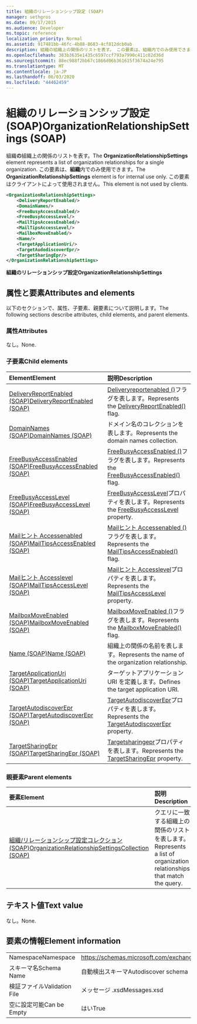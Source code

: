 ```yaml
---
title: 組織のリレーションシップ設定 (SOAP)
manager: sethgros
ms.date: 09/17/2015
ms.audience: Developer
ms.topic: reference
localization_priority: Normal
ms.assetid: 917481bb-46fc-4b88-8683-4cf812dcb0ab
description: 組織の組織上の関係のリストを表す。 この要素は、組織内でのみ使用できます。 この要素はクライアントによって使用されません。
ms.openlocfilehash: 383b3635e1435c6597ccf793a7990c411c02d36d
ms.sourcegitcommit: 88ec988f2bb67c1866d06b361615f3674a24e795
ms.translationtype: MT
ms.contentlocale: ja-JP
ms.lasthandoff: 06/03/2020
ms.locfileid: "44462459"
---
```

# <a name="organizationrelationshipsettings-soap"></a><span data-ttu-id="1f045-105">組織のリレーションシップ設定 (SOAP)</span><span class="sxs-lookup"><span data-stu-id="1f045-105">OrganizationRelationshipSettings (SOAP)</span></span>

<span data-ttu-id="1f045-106">組織**の**組織上の関係のリストを表す。</span><span class="sxs-lookup"><span data-stu-id="1f045-106">The **OrganizationRelationshipSettings** element represents a list of organization relationships for a single organization.</span></span> <span data-ttu-id="1f045-107">この要素は、**組織**内でのみ使用できます。</span><span class="sxs-lookup"><span data-stu-id="1f045-107">The **OrganizationRelationshipSettings** element is for internal use only.</span></span> <span data-ttu-id="1f045-108">この要素はクライアントによって使用されません。</span><span class="sxs-lookup"><span data-stu-id="1f045-108">This element is not used by clients.</span></span> 
  
```XML
<OrganizationRelationshipSettings>
    <DeliveryReportEnabled/>
    <DomainNames/>
    <FreeBusyAccessEnabled/>
    <FreeBusyAccessLevel/>
    <MailTipsAccessEnabled/>
    <MailTipsAccessLevel/>
    <MailboxMoveEnabled/>
    <Name/>
    <TargetApplicationUri/>
    <TargetAudodiscoverEpr/>
    <TargetSharingEpr/>
</OrganizationRelationshipSettings>
```

 <span data-ttu-id="1f045-109">**組織のリレーションシップ設定**</span><span class="sxs-lookup"><span data-stu-id="1f045-109">**OrganizationRelationshipSettings**</span></span>
## <a name="attributes-and-elements"></a><span data-ttu-id="1f045-110">属性と要素</span><span class="sxs-lookup"><span data-stu-id="1f045-110">Attributes and elements</span></span>

<span data-ttu-id="1f045-111">以下のセクションで、属性、子要素、親要素について説明します。</span><span class="sxs-lookup"><span data-stu-id="1f045-111">The following sections describe attributes, child elements, and parent elements.</span></span>
  
### <a name="attributes"></a><span data-ttu-id="1f045-112">属性</span><span class="sxs-lookup"><span data-stu-id="1f045-112">Attributes</span></span>

<span data-ttu-id="1f045-113">なし。</span><span class="sxs-lookup"><span data-stu-id="1f045-113">None.</span></span>
  
### <a name="child-elements"></a><span data-ttu-id="1f045-114">子要素</span><span class="sxs-lookup"><span data-stu-id="1f045-114">Child elements</span></span>

|<span data-ttu-id="1f045-115">**Element**</span><span class="sxs-lookup"><span data-stu-id="1f045-115">**Element**</span></span>|<span data-ttu-id="1f045-116">**説明**</span><span class="sxs-lookup"><span data-stu-id="1f045-116">**Description**</span></span>|
|:-----|:-----|
|[<span data-ttu-id="1f045-117">DeliveryReportEnabled (SOAP)</span><span class="sxs-lookup"><span data-stu-id="1f045-117">DeliveryReportEnabled (SOAP)</span></span>](deliveryreportenabled-soap.md) <br/> |<span data-ttu-id="1f045-118">[Deliveryreportenabled ()](https://msdn.microsoft.com/library/Microsoft.Exchange.SoapWebClient.AutoDiscover.OrganizationRelationshipSettings.DeliveryReportEnabled.aspx)フラグを表します。</span><span class="sxs-lookup"><span data-stu-id="1f045-118">Represents the [DeliveryReportEnabled()](https://msdn.microsoft.com/library/Microsoft.Exchange.SoapWebClient.AutoDiscover.OrganizationRelationshipSettings.DeliveryReportEnabled.aspx) flag.</span></span>  <br/> |
|[<span data-ttu-id="1f045-119">DomainNames (SOAP)</span><span class="sxs-lookup"><span data-stu-id="1f045-119">DomainNames (SOAP)</span></span>](domainnames-soap.md) <br/> |<span data-ttu-id="1f045-120">ドメイン名のコレクションを表します。</span><span class="sxs-lookup"><span data-stu-id="1f045-120">Represents the domain names collection.</span></span>  <br/> |
|[<span data-ttu-id="1f045-121">FreeBusyAccessEnabled (SOAP)</span><span class="sxs-lookup"><span data-stu-id="1f045-121">FreeBusyAccessEnabled (SOAP)</span></span>](freebusyaccessenabled-soap.md) <br/> |<span data-ttu-id="1f045-122">[FreeBusyAccessEnabled ()](https://msdn.microsoft.com/library/Microsoft.Exchange.SoapWebClient.AutoDiscover.OrganizationRelationshipSettings.FreeBusyAccessEnabled.aspx)フラグを表します。</span><span class="sxs-lookup"><span data-stu-id="1f045-122">Represents the [FreeBusyAccessEnabled()](https://msdn.microsoft.com/library/Microsoft.Exchange.SoapWebClient.AutoDiscover.OrganizationRelationshipSettings.FreeBusyAccessEnabled.aspx) flag.</span></span>  <br/> |
|[<span data-ttu-id="1f045-123">FreeBusyAccessLevel (SOAP)</span><span class="sxs-lookup"><span data-stu-id="1f045-123">FreeBusyAccessLevel (SOAP)</span></span>](freebusyaccesslevel-soap.md) <br/> |<span data-ttu-id="1f045-124">[FreeBusyAccessLevel](https://msdn.microsoft.com/library/Microsoft.Exchange.Data.Directory.SystemConfiguration.OrganizationRelationship.FreeBusyAccessLevel.aspx)プロパティを表します。</span><span class="sxs-lookup"><span data-stu-id="1f045-124">Represents the [FreeBusyAccessLevel](https://msdn.microsoft.com/library/Microsoft.Exchange.Data.Directory.SystemConfiguration.OrganizationRelationship.FreeBusyAccessLevel.aspx) property.</span></span>  <br/> |
|[<span data-ttu-id="1f045-125">Mailヒント Accessenabled (SOAP)</span><span class="sxs-lookup"><span data-stu-id="1f045-125">MailTipsAccessEnabled (SOAP)</span></span>](mailtipsaccessenabled-soap.md) <br/> |<span data-ttu-id="1f045-126">[Mailヒント Accessenabled ()](https://msdn.microsoft.com/library/Microsoft.Exchange.SoapWebClient.AutoDiscover.OrganizationRelationshipSettings.MailTipsAccessEnabled.aspx)フラグを表します。</span><span class="sxs-lookup"><span data-stu-id="1f045-126">Represents the [MailTipsAccessEnabled()](https://msdn.microsoft.com/library/Microsoft.Exchange.SoapWebClient.AutoDiscover.OrganizationRelationshipSettings.MailTipsAccessEnabled.aspx) flag.</span></span>  <br/> |
|[<span data-ttu-id="1f045-127">Mailヒント Accesslevel (SOAP)</span><span class="sxs-lookup"><span data-stu-id="1f045-127">MailTipsAccessLevel (SOAP)</span></span>](mailtipsaccesslevel-soap.md) <br/> |<span data-ttu-id="1f045-128">[Mailヒント Accesslevel](https://msdn.microsoft.com/library/Microsoft.Exchange.Data.Directory.SystemConfiguration.OrganizationRelationship.MailTipsAccessLevel.aspx)プロパティを表します。</span><span class="sxs-lookup"><span data-stu-id="1f045-128">Represents the [MailTipsAccessLevel](https://msdn.microsoft.com/library/Microsoft.Exchange.Data.Directory.SystemConfiguration.OrganizationRelationship.MailTipsAccessLevel.aspx) property.</span></span>  <br/> |
|[<span data-ttu-id="1f045-129">MailboxMoveEnabled (SOAP)</span><span class="sxs-lookup"><span data-stu-id="1f045-129">MailboxMoveEnabled (SOAP)</span></span>](mailboxmoveenabled-soap.md) <br/> |<span data-ttu-id="1f045-130">[MailboxMoveEnabled ()](https://msdn.microsoft.com/library/Microsoft.Exchange.SoapWebClient.AutoDiscover.OrganizationRelationshipSettings.MailboxMoveEnabled.aspx)フラグを表します。</span><span class="sxs-lookup"><span data-stu-id="1f045-130">Represents the [MailboxMoveEnabled()](https://msdn.microsoft.com/library/Microsoft.Exchange.SoapWebClient.AutoDiscover.OrganizationRelationshipSettings.MailboxMoveEnabled.aspx) flag.</span></span>  <br/> |
|[<span data-ttu-id="1f045-131">Name (SOAP)</span><span class="sxs-lookup"><span data-stu-id="1f045-131">Name (SOAP)</span></span>](name-soap.md) <br/> |<span data-ttu-id="1f045-132">組織上の関係の名前を表します。</span><span class="sxs-lookup"><span data-stu-id="1f045-132">Represents the name of the organization relationship.</span></span>  <br/> |
|[<span data-ttu-id="1f045-133">TargetApplicationUri (SOAP)</span><span class="sxs-lookup"><span data-stu-id="1f045-133">TargetApplicationUri (SOAP)</span></span>](targetapplicationuri-soap.md) <br/> |<span data-ttu-id="1f045-134">ターゲットアプリケーション URI を定義します。</span><span class="sxs-lookup"><span data-stu-id="1f045-134">Defines the target application URI.</span></span>  <br/> |
|[<span data-ttu-id="1f045-135">TargetAutodiscoverEpr (SOAP)</span><span class="sxs-lookup"><span data-stu-id="1f045-135">TargetAutodiscoverEpr (SOAP)</span></span>](targetautodiscoverepr-soap.md) <br/> |<span data-ttu-id="1f045-136">[TargetAutodiscoverEpr](https://msdn.microsoft.com/library/Microsoft.Exchange.Data.Directory.SystemConfiguration.OrganizationRelationship.TargetAutodiscoverEpr.aspx)プロパティを表します。</span><span class="sxs-lookup"><span data-stu-id="1f045-136">Represents the [TargetAutodiscoverEpr](https://msdn.microsoft.com/library/Microsoft.Exchange.Data.Directory.SystemConfiguration.OrganizationRelationship.TargetAutodiscoverEpr.aspx) property.</span></span>  <br/> |
|[<span data-ttu-id="1f045-137">TargetSharingEpr (SOAP)</span><span class="sxs-lookup"><span data-stu-id="1f045-137">TargetSharingEpr (SOAP)</span></span>](targetsharingepr-soap.md) <br/> |<span data-ttu-id="1f045-138">[Targetsharingepr](https://msdn.microsoft.com/library/Microsoft.Exchange.Data.Directory.SystemConfiguration.OrganizationRelationship.TargetSharingEpr.aspx)プロパティを表します。</span><span class="sxs-lookup"><span data-stu-id="1f045-138">Represents the [TargetSharingEpr](https://msdn.microsoft.com/library/Microsoft.Exchange.Data.Directory.SystemConfiguration.OrganizationRelationship.TargetSharingEpr.aspx) property.</span></span>  <br/> |
   
### <a name="parent-elements"></a><span data-ttu-id="1f045-139">親要素</span><span class="sxs-lookup"><span data-stu-id="1f045-139">Parent elements</span></span>

|<span data-ttu-id="1f045-140">**要素**</span><span class="sxs-lookup"><span data-stu-id="1f045-140">**Element**</span></span>|<span data-ttu-id="1f045-141">**説明**</span><span class="sxs-lookup"><span data-stu-id="1f045-141">**Description**</span></span>|
|:-----|:-----|
|[<span data-ttu-id="1f045-142">組織/リレーションシップ設定コレクション (SOAP)</span><span class="sxs-lookup"><span data-stu-id="1f045-142">OrganizationRelationshipSettingsCollection (SOAP)</span></span>](organizationrelationshipsettingscollection-soap.md) <br/> |<span data-ttu-id="1f045-143">クエリに一致する組織上の関係のリストを表します。</span><span class="sxs-lookup"><span data-stu-id="1f045-143">Represents a list of organization relationships that match the query.</span></span>  <br/> |
   
## <a name="text-value"></a><span data-ttu-id="1f045-144">テキスト値</span><span class="sxs-lookup"><span data-stu-id="1f045-144">Text value</span></span>

<span data-ttu-id="1f045-145">なし。</span><span class="sxs-lookup"><span data-stu-id="1f045-145">None.</span></span>
  
## <a name="element-information"></a><span data-ttu-id="1f045-146">要素の情報</span><span class="sxs-lookup"><span data-stu-id="1f045-146">Element information</span></span>

|||
|:-----|:-----|
|<span data-ttu-id="1f045-147">Namespace</span><span class="sxs-lookup"><span data-stu-id="1f045-147">Namespace</span></span>  <br/> |https://schemas.microsoft.com/exchange/2010/Autodiscover  <br/> |
|<span data-ttu-id="1f045-148">スキーマ名</span><span class="sxs-lookup"><span data-stu-id="1f045-148">Schema Name</span></span>  <br/> |<span data-ttu-id="1f045-149">自動検出スキーマ</span><span class="sxs-lookup"><span data-stu-id="1f045-149">Autodiscover schema</span></span>  <br/> |
|<span data-ttu-id="1f045-150">検証ファイル</span><span class="sxs-lookup"><span data-stu-id="1f045-150">Validation File</span></span>  <br/> |<span data-ttu-id="1f045-151">メッセージ .xsd</span><span class="sxs-lookup"><span data-stu-id="1f045-151">Messages.xsd</span></span>  <br/> |
|<span data-ttu-id="1f045-152">空に設定可能</span><span class="sxs-lookup"><span data-stu-id="1f045-152">Can be Empty</span></span>  <br/> |<span data-ttu-id="1f045-153">はい</span><span class="sxs-lookup"><span data-stu-id="1f045-153">True</span></span>  <br/> |
   


